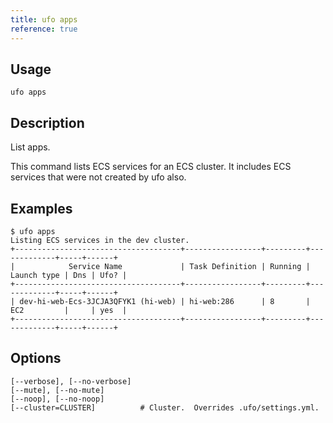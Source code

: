 ```yaml
---
title: ufo apps
reference: true
---
```


## Usage

    ufo apps

## Description

List apps.

This command lists ECS services for an ECS cluster. It includes ECS services that were not created by ufo also.

## Examples

    $ ufo apps
    Listing ECS services in the dev cluster.
    +-------------------------------------+-----------------+---------+-------------+-----+------+
    |            Service Name             | Task Definition | Running | Launch type | Dns | Ufo? |
    +-------------------------------------+-----------------+---------+-------------+-----+------+
    | dev-hi-web-Ecs-3JCJA3QFYK1 (hi-web) | hi-web:286      | 8       | EC2         |     | yes  |
    +-------------------------------------+-----------------+---------+-------------+-----+------+


## Options

```
[--verbose], [--no-verbose]  
[--mute], [--no-mute]        
[--noop], [--no-noop]        
[--cluster=CLUSTER]          # Cluster.  Overrides .ufo/settings.yml.
```

